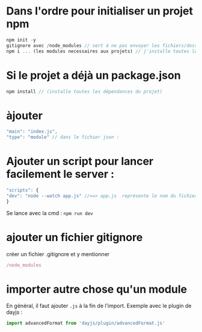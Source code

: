 # Dans l'ordre pour initialiser un projet npm

```js
npm init -y
gitignore avec /node_modules // sert à ne pas envoyer les fichiers/dossiers lister à github lors des add commit push
npm i ... (les modules necessaires aux projets) // j'installe toutes les dépendances necessaires au projet
```

# Si le projet a déjà un package.json

```js
npm install // (installe toutes les dépendances du projet)
```

# àjouter 

```js
"main": "index.js",
"type": "module" // dans le fichier json :
```

# Ajouter un script pour lancer facilement le server  : 
```js
"scripts": {
"dev": "node --watch app.js" //==> app.js  représente le nom du fichier du server à lancer
}
```
Se lance avec la cmd : `npm run dev`

# ajouter un fichier gitignore
créer un fichier .gitignore et y mentionner 
```js
/node_modules
```

# importer autre chose qu'un module
En général, il faut ajouter `.js` à la fin de l'import. Exemple avec le plugin de dayjs : 
```js
import advancedFormat from 'dayjs/plugin/advancedFormat.js'
```
